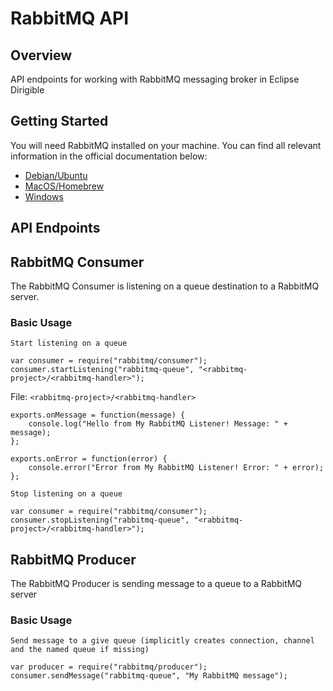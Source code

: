 # RabbitMQ API

## Overview

API endpoints for working with RabbitMQ messaging broker in Eclipse Dirigible

## Getting Started

You will need RabbitMQ installed on your machine. You can find all relevant information in the official documentation below:

- [Debian/Ubuntu](https://www.rabbitmq.com/install-debian.html)
- [MacOS/Homebrew](https://www.rabbitmq.com/install-debian.html)
- [Windows](https://www.rabbitmq.com/install-windows.html)

## API Endpoints

## RabbitMQ Consumer

The RabbitMQ Consumer is listening on a queue destination to a RabbitMQ server.

### Basic Usage

`Start listening on a queue`

    var consumer = require("rabbitmq/consumer");
    consumer.startListening("rabbitmq-queue", "<rabbitmq-project>/<rabbitmq-handler>");

File: `<rabbitmq-project>/<rabbitmq-handler>`

    exports.onMessage = function(message) {
        console.log("Hello from My RabbitMQ Listener! Message: " + message);
    };

    exports.onError = function(error) {
        console.error("Error from My RabbitMQ Listener! Error: " + error);
    };

`Stop listening on a queue`

    var consumer = require("rabbitmq/consumer");
    consumer.stopListening("rabbitmq-queue", "<rabbitmq-project>/<rabbitmq-handler>");

## RabbitMQ Producer

The RabbitMQ Producer is sending message to a queue to a RabbitMQ server

### Basic Usage

`Send message to a give queue (implicitly creates connection, channel and the named queue if missing)`

    var producer = require("rabbitmq/producer");
    consumer.sendMessage("rabbitmq-queue", "My RabbitMQ message");

